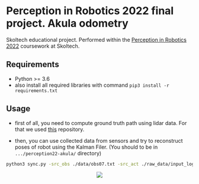 # Perception in Robotics 2022 final project. Akula odometry

Skoltech educational project. Performed within the [Perception in Robotics 2022](https://github.com/SkoltechAI/Perception-in-Robotics-course-T3-2022-Skoltech) coursework at Skoltech.



## Requirements

* Python >= 3.6
* also install all required libraries with command `pip3 install -r requirements.txt`


## Usage

* first of all, you need to compute ground truth path using lidar data. For that we used [this](https://github.com/laboshinl/loam_velodyne) repository.


* then, you can use collected data from sensors and try to reconstruct poses of robot using the Kalman Filer. (You should to be in `.../perception22-akula/` directory)

```bash
python3 sync.py -src_obs ./data/obs07.txt -src_act ./raw_data/input_log07.txt -save_to ./output
````

<p align="center">
  <img src="output/path.png" />
</p>